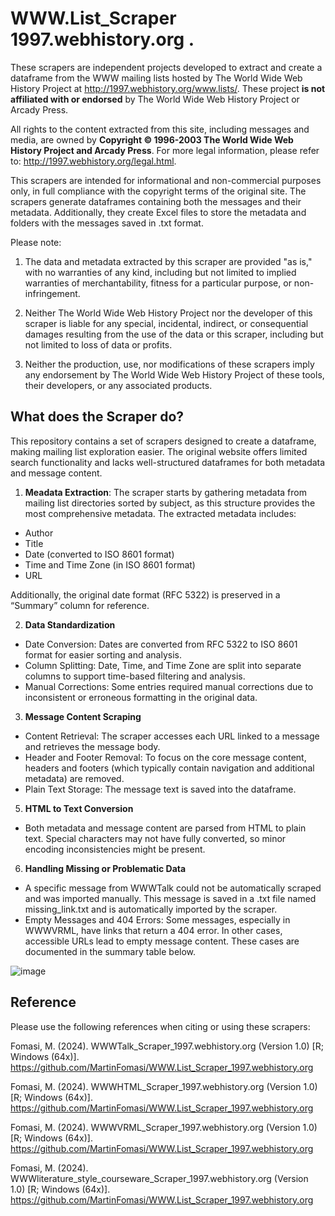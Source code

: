 # WWW.List_Scraper 1997.webhistory.org . 

These scrapers are independent projects developed to extract and create a dataframe from the WWW mailing lists hosted by The World Wide Web History Project at http://1997.webhistory.org/www.lists/. These project **is not affiliated with or endorsed** by The World Wide Web History Project or Arcady Press.

All rights to the content extracted from this site, including messages and media, are owned by **Copyright © 1996-2003 The World Wide Web History Project and Arcady Press**. For more legal information, please refer to: http://1997.webhistory.org/legal.html.

This scrapers are intended for informational and non-commercial purposes only, in full compliance with the copyright terms of the original site. The scrapers generate dataframes containing both the messages and their metadata. Additionally, they create Excel files to store the metadata and folders with the messages saved in .txt format.

Please note:

  1) The data and metadata extracted by this scraper are provided "as is," with no warranties of any kind, including but not limited to implied warranties of merchantability, fitness for a particular purpose, or non-infringement.

  2) Neither The World Wide Web History Project nor the developer of this scraper is liable for any special, incidental, indirect, or consequential damages resulting from the use of the data or this scraper, including but not limited to loss of data or profits.

  3) Neither the production, use, nor modifications of these scrapers imply any endorsement by The World Wide Web History Project of these tools, their developers, or any associated products.

## What does the Scraper do?
This repository contains a set of scrapers designed to create a dataframe, making mailing list exploration easier. The original website offers limited search functionality and lacks well-structured dataframes for both metadata and message content.

1. **Meadata Extraction**: The scraper starts by gathering metadata from mailing list directories sorted by subject, as this structure provides the most comprehensive metadata. The extracted metadata includes:

  * Author
  * Title
  * Date (converted to ISO 8601 format)
  * Time and Time Zone (in ISO 8601 format)
  * URL

Additionally, the original date format (RFC 5322) is preserved in a “Summary” column for reference.

2. **Data Standardization**
   
  * Date Conversion: Dates are converted from RFC 5322 to ISO 8601 format for easier sorting and analysis.
  * Column Splitting: Date, Time, and Time Zone are split into separate columns to support time-based filtering and analysis.
  * Manual Corrections: Some entries required manual corrections due to inconsistent or erroneous formatting in the original data.

3. **Message Content Scraping**

  * Content Retrieval: The scraper accesses each URL linked to a message and retrieves the message body.
  * Header and Footer Removal: To focus on the core message content, headers and footers (which typically contain navigation and additional metadata) are removed.
  * Plain Text Storage: The message text is saved into the dataframe.
  
5.  **HTML to Text Conversion**

  * Both metadata and message content are parsed from HTML to plain text. Special characters may not have fully converted, so minor encoding inconsistencies might be present.

6. **Handling Missing or Problematic Data**
   
  * A specific message from WWWTalk could not be automatically scraped and was imported manually. This message is saved in a .txt file named missing_link.txt and is automatically imported by the scraper.
  * Empty Messages and 404 Errors: Some messages, especially in WWWVRML, have links that return a 404 error. In other cases, accessible URLs lead to empty message content. These cases are documented in the   summary table below.

![image](https://github.com/user-attachments/assets/63aa633e-459d-48ea-8110-305ec2b435b9)



## Reference
Please use the following references when citing or using these scrapers:

Fomasi, M. (2024). WWWTalk_Scraper_1997.webhistory.org (Version 1.0) [R; Windows (64x)]. https://github.com/MartinFomasi/WWW.List_Scraper_1997.webhistory.org

Fomasi, M. (2024). WWWHTML_Scraper_1997.webhistory.org (Version 1.0) [R; Windows (64x)]. https://github.com/MartinFomasi/WWW.List_Scraper_1997.webhistory.org

Fomasi, M. (2024). WWWVRML_Scraper_1997.webhistory.org (Version 1.0) [R; Windows (64x)]. https://github.com/MartinFomasi/WWW.List_Scraper_1997.webhistory.org

Fomasi, M. (2024). WWWliterature_style_courseware_Scraper_1997.webhistory.org (Version 1.0) [R; Windows (64x)]. https://github.com/MartinFomasi/WWW.List_Scraper_1997.webhistory.org



